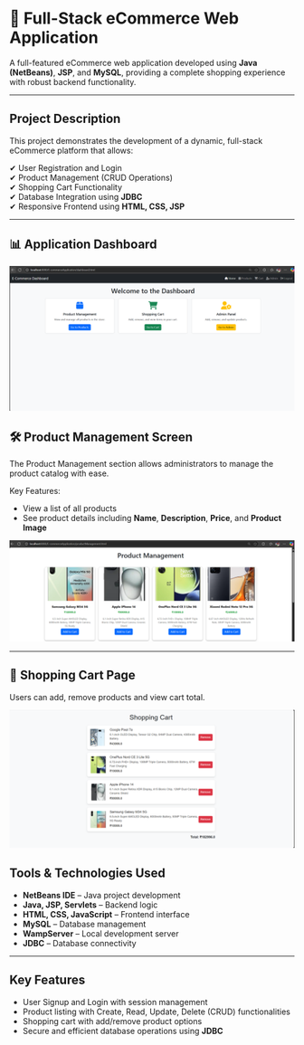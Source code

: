 # 🛒 Full-Stack eCommerce Web Application

A full-featured eCommerce web application developed using **Java (NetBeans)**, **JSP**, and **MySQL**, providing a complete shopping experience with robust backend functionality.

---

## **Project Description**

This project demonstrates the development of a dynamic, full-stack eCommerce platform that allows:

✔ User Registration and Login  
✔ Product Management (CRUD Operations)  
✔ Shopping Cart Functionality  
✔ Database Integration using **JDBC**  
✔ Responsive Frontend using **HTML, CSS, JSP**  

---
## 📊 Application Dashboard

![Dashboard](Images/Dashboard.png)

## 🛠️ Product Management Screen

The Product Management section allows administrators to manage the product catalog with ease.

Key Features:
- View a list of all products
- See product details including **Name**, **Description**, **Price**, and **Product Image**

![Product Management](Images/Product_management.png)

---

## 🛒 Shopping Cart Page

Users can add, remove products and view cart total.

![Shopping Cart](Images/Cart.png)

##  **Tools & Technologies Used**

- **NetBeans IDE** – Java project development
- **Java, JSP, Servlets** – Backend logic
- **HTML, CSS, JavaScript** – Frontend interface
- **MySQL** – Database management
- **WampServer** – Local development server
- **JDBC** – Database connectivity

---

## **Key Features**

- User Signup and Login with session management  
- Product listing with Create, Read, Update, Delete (CRUD) functionalities  
- Shopping cart with add/remove product options  
- Secure and efficient database operations using **JDBC**  
  




